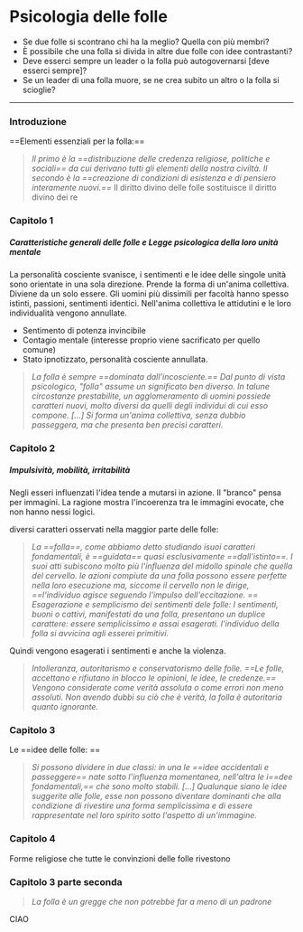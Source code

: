 # Psicologia delle folle

- Se due folle si scontrano chi ha la meglio? Quella con più membri?
- È possibile che una folla si divida in altre due folle con idee contrastanti?
- Deve esserci sempre un leader o la folla può autogovernarsi [deve esserci sempre]?
- Se un leader di una folla muore, se ne crea subito un altro o la folla si scioglie?
___
### Introduzione
==Elementi essenziali per la folla:==
> *Il primo è la ==distribuzione delle credenza religiose, politiche e sociali== da cui derivano tutti gli elementi della nostra civiltà. Il secondo è la ==creazione di condizioni di esistenza e di pensiero interamente nuovi.==* 
> Il diritto divino delle folle sostituisce il diritto divino dei re
### Capitolo 1
##### Caratteristiche generali delle folle e Legge psicologica della loro unità mentale 
La personalità cosciente svanisce, i sentimenti e le idee delle singole unità sono orientate in una sola direzione. Prende la forma di un'anima collettiva. Diviene da un solo essere. 
Gli uomini più dissimili per facoltà hanno spesso istinti, passioni, sentimenti identici. 
Nell'anima collettiva le attidutini e le loro individualità vengono annullate. 
- Sentimento di potenza invincibile
- Contagio mentale (interesse proprio viene sacrificato per quello comune)
- Stato ipnotizzato, personalità cosciente annullata. 
> *La folla è sempre ==dominata dall'incosciente.==
> Dal punto di vista psicologico, "folla" assume un significato ben diverso. In talune circostanze prestabilite, un agglomeramento di uomini possiede caratteri nuovi, molto diversi da quelli degli individui di cui esso compone. [...] Si forma un'anima collettiva, senza dubbio passeggera, ma che presenta ben precisi caratteri.*
### Capitolo 2
##### Impulsività, mobilità, irritabilità
Negli esseri influenzati l'idea tende a mutarsi in azione. Il "branco" pensa per immagini. La ragione mostra l'incoerenza tra le immagini evocate, che non hanno nessi logici. 

diversi caratteri osservati nella maggior parte delle folle:
> *La ==folla==, come abbiamo detto studiando isuoi caratteri fondamentali, è ==guidata== quasi esclusivamente ==dall'istinto==. I suoi atti subiscono molto più l'influenza del midollo spinale che quella del cervello. le azioni compiute da una folla possono essere perfette nella loro esecuzione ma, siccome il cervello non le dirige, ==l'individuo agisce seguendo l'impulso dell'eccitazione. ==
> Esagerazione e semplicismo dei sentimenti dele folle: I sentimenti, buoni o cattivi, manifestati da una folla, presentano un duplice carattere: essere semplicissimo e assai esagerati. l'individuo della folla si avvicina agli esserei primitivi.* 

Quindi vengono esagerati i sentimenti e anche la violenza. 
> *Intolleranza, autoritarismo e conservatorismo delle folle. ==Le folle, accettano e rifiutano in blocco le opinioni, le idee, le credenze.== Vengono considerate come verità assoluta o come errori non meno assoluti. Non avendo dubbi su ciò che è verità, la folla è autoritaria quanto ignorante.* 
### Capitolo 3
Le ==idee delle folle: ==
> *Si possono dividere in due classi: in una le ==idee accidentali e passeggere== nate sotto l'influenza momentanea, nell'altra le i==dee fondamentali,== che sono molto stabili. [...]
Qualunque siano le idee suggerite alle folle, esse non possono diventare dominanti che alla condizione di rivestire una forma semplicissima e di essere rappresentate nel loro spirito sotto l'aspetto di un'immagine.* 
### Capitolo 4
Forme religiose che tutte le convinzioni delle folle rivestono 
### Capitolo 3 parte seconda
> *La folla è un gregge che non potrebbe far a meno di un padrone*



CIAO


